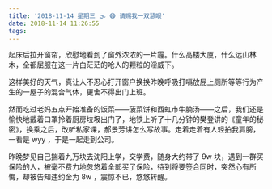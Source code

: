 ```yaml
---
title: '2018-11-14 星期三 🌫️ 😷 请赐我一双慧眼'
date: 2018-11-14 11:26:55
tags:
---
```


起床后拉开窗帘，欣慰地看到了窗外浓浓的一片霾。什么高楼大厦，什么远山林木，全都屈服在这一片白茫茫的呛人的颗粒的淫威下。

这样美好的天气，真让人不忍心打开窗户换换昨晚呼吸打嗝放屁上厕所等等行为产生的一屋子的混合气体，更舍不得出门上班。

然而吃过老妈五点开始准备的饭菜——菠菜饼和西虹市牛腩汤——之后，我们还是愉快地戴着口罩拎着厨房垃圾出门了，地铁上听了十几分钟的樊登讲的《童年的秘密》，换乘之后，改听私家课，郝景芳讲怎么写故事。走着走着有人轻拍我肩膀，一看是 wyy ，于是一起走到公司。

昨晚梦见自己揣着九万块去沈阳上学，交学费，随身大约带了 9w 块，遇到一群买保险的人，被毫不费力地忽悠着全部买了保险，待到将要签合同时，突然心有所悔，却被告知违约金为 8w ，震惊不已，悠悠转醒。




